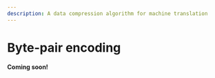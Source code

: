 ```yaml
---
description: A data compression algorithm for machine translation
---
```


# Byte-pair encoding

**Coming soon!**

